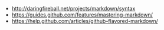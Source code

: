 * http://daringfireball.net/projects/markdown/syntax
* https://guides.github.com/features/mastering-markdown/
* https://help.github.com/articles/github-flavored-markdown/

